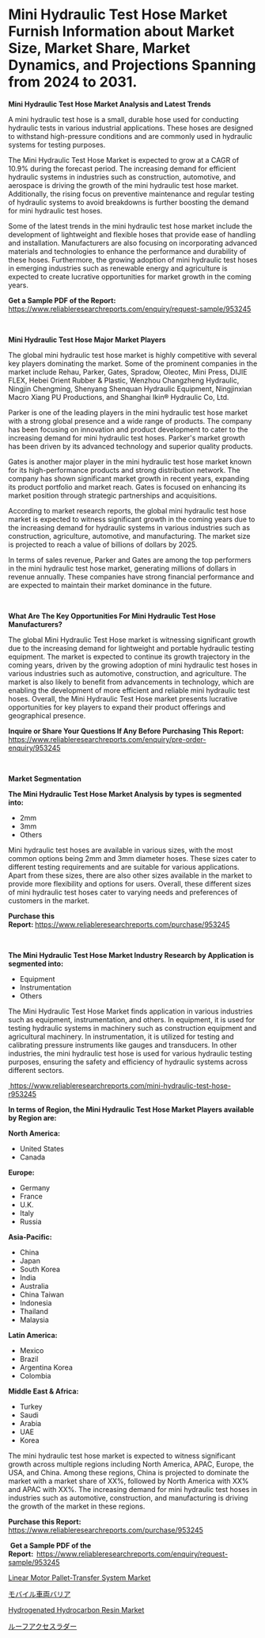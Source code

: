 <p><h1>Mini Hydraulic Test Hose Market Furnish Information about Market Size, Market Share, Market Dynamics, and Projections Spanning from 2024 to 2031.</h1></p><p><strong>Mini Hydraulic Test Hose Market Analysis and Latest Trends</strong></p>
<p><p>A mini hydraulic test hose is a small, durable hose used for conducting hydraulic tests in various industrial applications. These hoses are designed to withstand high-pressure conditions and are commonly used in hydraulic systems for testing purposes.</p><p>The Mini Hydraulic Test Hose Market is expected to grow at a CAGR of 10.9% during the forecast period. The increasing demand for efficient hydraulic systems in industries such as construction, automotive, and aerospace is driving the growth of the mini hydraulic test hose market. Additionally, the rising focus on preventive maintenance and regular testing of hydraulic systems to avoid breakdowns is further boosting the demand for mini hydraulic test hoses.</p><p>Some of the latest trends in the mini hydraulic test hose market include the development of lightweight and flexible hoses that provide ease of handling and installation. Manufacturers are also focusing on incorporating advanced materials and technologies to enhance the performance and durability of these hoses. Furthermore, the growing adoption of mini hydraulic test hoses in emerging industries such as renewable energy and agriculture is expected to create lucrative opportunities for market growth in the coming years.</p></p>
<p><strong>Get a Sample PDF of the Report:&nbsp;</strong> <a href="https://www.reliableresearchreports.com/enquiry/request-sample/953245">https://www.reliableresearchreports.com/enquiry/request-sample/953245</a></p>
<p>&nbsp;</p>
<p><strong>Mini Hydraulic Test Hose Major Market Players</strong></p>
<p><p>The global mini hydraulic test hose market is highly competitive with several key players dominating the market. Some of the prominent companies in the market include Rehau, Parker, Gates, Spradow, Oleotec, Mini Press, DIJIE FLEX, Hebei Orient Rubber & Plastic, Wenzhou Changzheng Hydraulic, Ningjin Chengming, Shenyang Shenquan Hydraulic Equipment, Ningjinxian Macro Xiang PU Productions, and Shanghai Ikin® Hydraulic Co, Ltd.</p><p>Parker is one of the leading players in the mini hydraulic test hose market with a strong global presence and a wide range of products. The company has been focusing on innovation and product development to cater to the increasing demand for mini hydraulic test hoses. Parker's market growth has been driven by its advanced technology and superior quality products.</p><p>Gates is another major player in the mini hydraulic test hose market known for its high-performance products and strong distribution network. The company has shown significant market growth in recent years, expanding its product portfolio and market reach. Gates is focused on enhancing its market position through strategic partnerships and acquisitions.</p><p>According to market research reports, the global mini hydraulic test hose market is expected to witness significant growth in the coming years due to the increasing demand for hydraulic systems in various industries such as construction, agriculture, automotive, and manufacturing. The market size is projected to reach a value of billions of dollars by 2025.</p><p>In terms of sales revenue, Parker and Gates are among the top performers in the mini hydraulic test hose market, generating millions of dollars in revenue annually. These companies have strong financial performance and are expected to maintain their market dominance in the future.</p></p>
<p>&nbsp;</p>
<p><strong>What Are The Key Opportunities For Mini Hydraulic Test Hose Manufacturers?</strong></p>
<p><p>The global Mini Hydraulic Test Hose market is witnessing significant growth due to the increasing demand for lightweight and portable hydraulic testing equipment. The market is expected to continue its growth trajectory in the coming years, driven by the growing adoption of mini hydraulic test hoses in various industries such as automotive, construction, and agriculture. The market is also likely to benefit from advancements in technology, which are enabling the development of more efficient and reliable mini hydraulic test hoses. Overall, the Mini Hydraulic Test Hose market presents lucrative opportunities for key players to expand their product offerings and geographical presence.</p></p>
<p><strong>Inquire or Share Your Questions If Any Before Purchasing This Report:</strong> <a href="https://www.reliableresearchreports.com/enquiry/pre-order-enquiry/953245">https://www.reliableresearchreports.com/enquiry/pre-order-enquiry/953245</a></p>
<p>&nbsp;</p>
<p><strong>Market Segmentation</strong></p>
<p><strong>The Mini Hydraulic Test Hose Market Analysis by types is segmented into:</strong></p>
<p><ul><li>2mm</li><li>3mm</li><li>Others</li></ul></p>
<p><p>Mini hydraulic test hoses are available in various sizes, with the most common options being 2mm and 3mm diameter hoses. These sizes cater to different testing requirements and are suitable for various applications. Apart from these sizes, there are also other sizes available in the market to provide more flexibility and options for users. Overall, these different sizes of mini hydraulic test hoses cater to varying needs and preferences of customers in the market.</p></p>
<p><strong>Purchase this Report:&nbsp;</strong><a href="https://www.reliableresearchreports.com/purchase/953245">https://www.reliableresearchreports.com/purchase/953245</a></p>
<p>&nbsp;</p>
<p><strong>The Mini Hydraulic Test Hose Market Industry Research by Application is segmented into:</strong></p>
<p><ul><li>Equipment</li><li>Instrumentation</li><li>Others</li></ul></p>
<p><p>The Mini Hydraulic Test Hose Market finds application in various industries such as equipment, instrumentation, and others. In equipment, it is used for testing hydraulic systems in machinery such as construction equipment and agricultural machinery. In instrumentation, it is utilized for testing and calibrating pressure instruments like gauges and transducers. In other industries, the mini hydraulic test hose is used for various hydraulic testing purposes, ensuring the safety and efficiency of hydraulic systems across different sectors.</p></p>
<p><a href="https://www.reliableresearchreports.com/mini-hydraulic-test-hose-r953245">&nbsp;https://www.reliableresearchreports.com/mini-hydraulic-test-hose-r953245</a></p>
<p><strong>In terms of Region, the Mini Hydraulic Test Hose Market Players available by Region are:</strong></p>
<p>
    <p> <strong> North America: </strong>
        <ul>
            <li>United States</li>
            <li>Canada</li>
        </ul>
        </p> 
    <p> <strong> Europe: </strong>
        <ul>
            <li>Germany</li>
            <li>France</li>
            <li>U.K.</li>
            <li>Italy</li>
            <li>Russia</li>
        </ul>
        </p> 
    <p> <strong> Asia-Pacific: </strong>
        <ul>
            <li>China</li>
            <li>Japan</li>
            <li>South Korea</li>
            <li>India</li>
            <li>Australia</li>
            <li>China Taiwan</li>
            <li>Indonesia</li>
            <li>Thailand</li>
            <li>Malaysia</li>
        </ul>
        </p> 
    <p> <strong> Latin America: </strong>
        <ul>
            <li>Mexico</li>
            <li>Brazil</li>
            <li>Argentina Korea</li>
            <li>Colombia</li>
        </ul>
        </p> 
    <p> <strong> Middle East & Africa: </strong>
        <ul>
            <li>Turkey</li>
            <li>Saudi</li>
            <li>Arabia</li>
            <li>UAE</li>
            <li>Korea</li>
        </ul>
    </p>
    </p>
<p><p>The mini hydraulic test hose market is expected to witness significant growth across multiple regions including North America, APAC, Europe, the USA, and China. Among these regions, China is projected to dominate the market with a market share of XX%, followed by North America with XX% and APAC with XX%. The increasing demand for mini hydraulic test hoses in industries such as automotive, construction, and manufacturing is driving the growth of the market in these regions.</p></p>
<p><strong>Purchase this Report: </strong><a href="https://www.reliableresearchreports.com/purchase/953245">https://www.reliableresearchreports.com/purchase/953245</a></p>
<p>&nbsp;<strong>Get a Sample PDF of the Report:&nbsp;&nbsp;</strong><a href="https://www.reliableresearchreports.com/enquiry/request-sample/953245">https://www.reliableresearchreports.com/enquiry/request-sample/953245</a></p>
<p><strong></strong></p>
<p><p><a href="https://github.com/mancsybtousav/Market-Research-Report-List-2/blob/main/linear-motor-pallet-transfer-system-market.md">Linear Motor Pallet-Transfer System Market</a></p><p><a href="https://github.com/KaydenJohns1964/Market-Research-Report-List-1/blob/main/104911539072.md">モバイル車両バリア</a></p><p><a href="https://issuu.com/reportprime-2/docs/hydrogenated-hydrocarbon-resin-market-size-2030.pp">Hydrogenated Hydrocarbon Resin Market</a></p><p><a href="https://github.com/marbadji/Market-Research-Report-List-1/blob/main/669255239071.md">ルーフアクセスラダー</a></p></p>